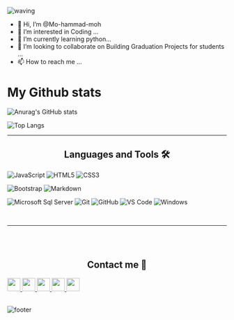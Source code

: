 ![waving](https://capsule-render.vercel.app/api?type=waving&height=250&text=Hi%20there!&fontAlign=80&fontAlignY=40&color=gradient)
<!-- ### Hi there <img src="https://raw.githubusercontent.com/aemmadi/aemmadi/master/wave.gif" height=25px /> -->
- 👋 Hi, I’m @Mo-hammad-moh
- 👀 I’m interested in Coding ...
- 🌱 I’m currently learning python...
- 💞️ I’m looking to collaborate on Building Graduation Projects for students ...
- 📫 How to reach me ...

<!---
Qasem-moh/Qasem-moh is a ✨ special ✨ repository because its `README.md` (this file) appears on your GitHub profile.
You can click the Preview link to take a look at your changes.
--->
<!-- <img src="https://github-readme-stats.vercel.app/api/top-langs/?username=Qasem-moh&layout=compact&langs_count=10&title_color=0CCD58&text_color=0CCD58&border_color=0CCD58&icon_color=0CCD58&bg_color=0C0C0C" alt="Top Langs"/>
 -->


# My Github stats

![Anurag's GitHub stats](https://github-readme-stats.vercel.app/api?username=Mohammad-moh&show_icons=true&theme=radical&text_color=FFFFFF&bg_color=000000)

![Top Langs](https://github-readme-stats.vercel.app/api/top-langs/?username=Mohammad-moh&layout=compact&card_width=445px&bg_color=000000&text_color=FFFFFF&title_color=ff3377)


---
 
 <h2 align="center"> Languages and Tools 🛠  </h2>

<p align="center">

![JavaScript](https://img.shields.io/badge/-laravel-%23F7DF1C?style=flat-square&logo=laravel&logoColor=000000&labelColor=%23F7DF1C&color=%23FFCE5A) 
 ![HTML5](https://img.shields.io/badge/-HTML5-%23E44D27?style=flat-square&logo=html5&logoColor=ffffff) 
 ![CSS3](https://img.shields.io/badge/-CSS3-%231572B6?style=flat-square&logo=css3) 
<!--  ![Sass](https://img.shields.io/badge/-Sass-%23CC6699?style=flat-square&logo=sass&logoColor=ffffff)  -->
 ![Bootstrap](https://img.shields.io/badge/-Bootstrap-563D7C?style=flat-square&logo=Bootstrap) ![Markdown](https://img.shields.io/badge/-Markdown-000000?style=flat-square&logo=markdown) 
<!--  ![Nodejs](https://img.shields.io/badge/-Nodejs-339933?style=flat-square&logo=Node.js&logoColor=ffffff) ![Npm](https://img.shields.io/badge/-npm-CB3837?style=flat-square&logo=npm)  -->
 ![Microsoft Sql Server](https://img.shields.io/badge/-Sql%20Server-CC2927?style=flat-square&logo=microsoft-sql-server&logoColor=ffffff) ![Git](https://img.shields.io/badge/-Git-%23F05032?style=flat-square&logo=git&logoColor=%23ffffff) ![GitHub](https://img.shields.io/badge/-GitHub-181717?style=flat-square&logo=github) ![VS Code](http://img.shields.io/badge/-VS%20Code-007ACC?style=flat-square&logo=visual-studio-code&logoColor=ffffff) ![Windows](http://img.shields.io/badge/-Windows-0078D6?style=flat-square&logo=windows&logoColor=ffffff)

</p>

<br/>

---
<br/>
<br/>
 <h2 align="center"> Contact me 📩  </h2>

<!-- # Contact me -->
<a href="#">
<img src="https://img.shields.io/badge/Twitter-1DA1F2?style=for-the-badge&logo=twitter&logoColor=white"height=30px /> 
</a>

<!-- <a href="https://web.facebook.com/profile.php?id=1"> -->
 <a href="#">
<img src="https://img.shields.io/badge/Facebook-1877F2?style=for-the-badge&logo=facebook&logoColor=white"height=30px />
</a> 


<a href="#">
<img src="https://img.shields.io/badge/Instagram-E4405F?style=for-the-badge&logo=instagram&logoColor=white" height=30px/>
</a>

 <a href="#">
<img src="https://img.shields.io/badge/LinkedIn-0077B5?style=for-the-badge&logo=linkedin&logoColor=white" height=30px  />
</a>

<a href="mohmmad.slamat84@gmail.com">
<img src="https://img.shields.io/badge/Gmail-D14836?style=for-the-badge&logo=gmail&logoColor=white"height=30px />
</a>
<!--  
<a href="https://github.com/anuraghazra/github-readme-stats">
  <img align="center" src="https://github-readme-stats.vercel.app/api?username=qasem-moh&show_icons=true&theme=radical" />
</a>



<a href="https://github.com/anuraghazra/github-readme-stats">
  <img align="center" src="https://github-readme-stats.vercel.app/api/top-langs/?username=qasem-moh&layout=compact&border_color=#ff0000" />
</a> -->
<br/>
<br/>


![footer](https://capsule-render.vercel.app/api?type=wave&color=gradient&height=320&section=footer&text=Welcome%20to%20my%20Github!&fontSize=60)
